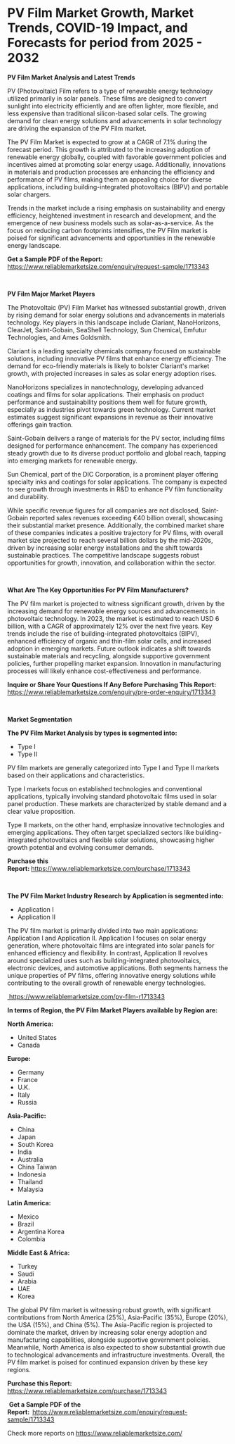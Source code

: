 <p><h1>PV Film Market Growth, Market Trends, COVID-19 Impact, and Forecasts for period from 2025 - 2032</h1></p><p><strong>PV Film Market Analysis and Latest Trends</strong></p>
<p><p>PV (Photovoltaic) Film refers to a type of renewable energy technology utilized primarily in solar panels. These films are designed to convert sunlight into electricity efficiently and are often lighter, more flexible, and less expensive than traditional silicon-based solar cells. The growing demand for clean energy solutions and advancements in solar technology are driving the expansion of the PV Film market.</p><p>The PV Film Market is expected to grow at a CAGR of 7.1% during the forecast period. This growth is attributed to the increasing adoption of renewable energy globally, coupled with favorable government policies and incentives aimed at promoting solar energy usage. Additionally, innovations in materials and production processes are enhancing the efficiency and performance of PV films, making them an appealing choice for diverse applications, including building-integrated photovoltaics (BIPV) and portable solar chargers.</p><p>Trends in the market include a rising emphasis on sustainability and energy efficiency, heightened investment in research and development, and the emergence of new business models such as solar-as-a-service. As the focus on reducing carbon footprints intensifies, the PV Film market is poised for significant advancements and opportunities in the renewable energy landscape.</p></p>
<p><strong>Get a Sample PDF of the Report:&nbsp;</strong> <a href="https://www.reliablemarketsize.com/enquiry/request-sample/1713343?utm_campaign=1897&utm_medium=2&utm_source=Github&utm_content=ia&utm_term=11012025&utm_id=pv-film">https://www.reliablemarketsize.com/enquiry/request-sample/1713343</a></p>
<p>&nbsp;</p>
<p><strong>PV Film Major Market Players</strong></p>
<p><p>The Photovoltaic (PV) Film Market has witnessed substantial growth, driven by rising demand for solar energy solutions and advancements in materials technology. Key players in this landscape include Clariant, NanoHorizons, ClearJet, Saint-Gobain, SeaShell Technology, Sun Chemical, Emfutur Technologies, and Ames Goldsmith.</p><p>Clariant is a leading specialty chemicals company focused on sustainable solutions, including innovative PV films that enhance energy efficiency. The demand for eco-friendly materials is likely to bolster Clariant's market growth, with projected increases in sales as solar energy adoption rises.</p><p>NanoHorizons specializes in nanotechnology, developing advanced coatings and films for solar applications. Their emphasis on product performance and sustainability positions them well for future growth, especially as industries pivot towards green technology. Current market estimates suggest significant expansions in revenue as their innovative offerings gain traction.</p><p>Saint-Gobain delivers a range of materials for the PV sector, including films designed for performance enhancement. The company has experienced steady growth due to its diverse product portfolio and global reach, tapping into emerging markets for renewable energy.</p><p>Sun Chemical, part of the DIC Corporation, is a prominent player offering specialty inks and coatings for solar applications. The company is expected to see growth through investments in R&D to enhance PV film functionality and durability.</p><p>While specific revenue figures for all companies are not disclosed, Saint-Gobain reported sales revenues exceeding €40 billion overall, showcasing their substantial market presence. Additionally, the combined market share of these companies indicates a positive trajectory for PV films, with overall market size projected to reach several billion dollars by the mid-2020s, driven by increasing solar energy installations and the shift towards sustainable practices. The competitive landscape suggests robust opportunities for growth, innovation, and collaboration within the sector.</p></p>
<p>&nbsp;</p>
<p><strong>What Are The Key Opportunities For PV Film Manufacturers?</strong></p>
<p><p>The PV film market is projected to witness significant growth, driven by the increasing demand for renewable energy sources and advancements in photovoltaic technology. In 2023, the market is estimated to reach USD 6 billion, with a CAGR of approximately 12% over the next five years. Key trends include the rise of building-integrated photovoltaics (BIPV), enhanced efficiency of organic and thin-film solar cells, and increased adoption in emerging markets. Future outlook indicates a shift towards sustainable materials and recycling, alongside supportive government policies, further propelling market expansion. Innovation in manufacturing processes will likely enhance cost-effectiveness and performance.</p></p>
<p><strong>Inquire or Share Your Questions If Any Before Purchasing This Report:</strong> <a href="https://www.reliablemarketsize.com/enquiry/pre-order-enquiry/1713343?utm_campaign=1897&utm_medium=2&utm_source=Github&utm_content=ia&utm_term=11012025&utm_id=pv-film">https://www.reliablemarketsize.com/enquiry/pre-order-enquiry/1713343</a></p>
<p>&nbsp;</p>
<p><strong>Market Segmentation</strong></p>
<p><strong>The PV Film Market Analysis by types is segmented into:</strong></p>
<p><ul><li>Type I</li><li>Type II</li></ul></p>
<p><p>PV film markets are generally categorized into Type I and Type II markets based on their applications and characteristics. </p><p>Type I markets focus on established technologies and conventional applications, typically involving standard photovoltaic films used in solar panel production. These markets are characterized by stable demand and a clear value proposition.</p><p>Type II markets, on the other hand, emphasize innovative technologies and emerging applications. They often target specialized sectors like building-integrated photovoltaics and flexible solar solutions, showcasing higher growth potential and evolving consumer demands.</p></p>
<p><strong>Purchase this Report:&nbsp;</strong><a href="https://www.reliablemarketsize.com/purchase/1713343?utm_campaign=1897&utm_medium=2&utm_source=Github&utm_content=ia&utm_term=11012025&utm_id=pv-film">https://www.reliablemarketsize.com/purchase/1713343</a></p>
<p>&nbsp;</p>
<p><strong>The PV Film Market Industry Research by Application is segmented into:</strong></p>
<p><ul><li>Application I</li><li>Application II</li></ul></p>
<p><p>The PV film market is primarily divided into two main applications: Application I and Application II. Application I focuses on solar energy generation, where photovoltaic films are integrated into solar panels for enhanced efficiency and flexibility. In contrast, Application II revolves around specialized uses such as building-integrated photovoltaics, electronic devices, and automotive applications. Both segments harness the unique properties of PV films, offering innovative energy solutions while contributing to the overall growth of renewable energy technologies.</p></p>
<p><a href="https://www.reliablemarketsize.com/pv-film-r1713343?utm_campaign=1897&utm_medium=2&utm_source=Github&utm_content=ia&utm_term=11012025&utm_id=pv-film">&nbsp;https://www.reliablemarketsize.com/pv-film-r1713343</a></p>
<p><strong>In terms of Region, the PV Film Market Players available by Region are:</strong></p>
<p>
    <p> <strong> North America: </strong>
        <ul>
            <li>United States</li>
            <li>Canada</li>
        </ul>
        </p> 
    <p> <strong> Europe: </strong>
        <ul>
            <li>Germany</li>
            <li>France</li>
            <li>U.K.</li>
            <li>Italy</li>
            <li>Russia</li>
        </ul>
        </p> 
    <p> <strong> Asia-Pacific: </strong>
        <ul>
            <li>China</li>
            <li>Japan</li>
            <li>South Korea</li>
            <li>India</li>
            <li>Australia</li>
            <li>China Taiwan</li>
            <li>Indonesia</li>
            <li>Thailand</li>
            <li>Malaysia</li>
        </ul>
        </p> 
    <p> <strong> Latin America: </strong>
        <ul>
            <li>Mexico</li>
            <li>Brazil</li>
            <li>Argentina Korea</li>
            <li>Colombia</li>
        </ul>
        </p> 
    <p> <strong> Middle East & Africa: </strong>
        <ul>
            <li>Turkey</li>
            <li>Saudi</li>
            <li>Arabia</li>
            <li>UAE</li>
            <li>Korea</li>
        </ul>
    </p>
    </p>
<p><p>The global PV film market is witnessing robust growth, with significant contributions from North America (25%), Asia-Pacific (35%), Europe (20%), the USA (15%), and China (5%). The Asia-Pacific region is projected to dominate the market, driven by increasing solar energy adoption and manufacturing capabilities, alongside supportive government policies. Meanwhile, North America is also expected to show substantial growth due to technological advancements and infrastructure investments. Overall, the PV film market is poised for continued expansion driven by these key regions.</p></p>
<p><strong>Purchase this Report: </strong><a href="https://www.reliablemarketsize.com/purchase/1713343?utm_campaign=1897&utm_medium=2&utm_source=Github&utm_content=ia&utm_term=11012025&utm_id=pv-film">https://www.reliablemarketsize.com/purchase/1713343</a></p>
<p>&nbsp;<strong>Get a Sample PDF of the Report:&nbsp;&nbsp;</strong><a href="https://www.reliablemarketsize.com/enquiry/request-sample/1713343?utm_campaign=1897&utm_medium=2&utm_source=Github&utm_content=ia&utm_term=11012025&utm_id=pv-film">https://www.reliablemarketsize.com/enquiry/request-sample/1713343</a></p>
<p><strong></strong></p>
<p>Check more reports on <a href="https://www.reliablemarketsize.com/?utm_campaign=1897&utm_medium=2&utm_source=Github&utm_content=ia&utm_term=11012025&utm_id=pv-film">https://www.reliablemarketsize.com/</a></p>